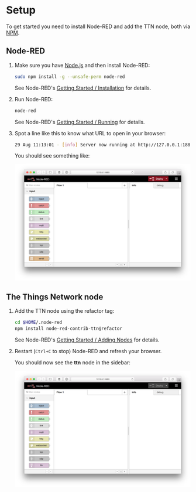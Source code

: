 # Setup
To get started you need to install Node-RED and add the TTN node, both via [NPM](https://www.npmjs.com/).

## Node-RED

1.  Make sure you have [Node.js](https://nodejs.org/) and then install Node-RED:

    ```bash
    sudo npm install -g --unsafe-perm node-red
    ```

    See Node-RED's [Getting Started / Installation](http://nodered.org/docs/getting-started/installation) for details.
  
2.  Run Node-RED:

    ```bash
    node-red
    ```

    See Node-RED's [Getting Started / Running](http://nodered.org/docs/getting-started/running) for details.
	
3.  Spot a line like this to know what URL to open in your browser:

    ```bash
    29 Aug 11:13:01 - [info] Server now running at http://127.0.0.1:1880/
    ```

    You should see something like:

    ![Node-RED](node-red.png)

## The Things Network node
    
1.  Add the TTN node using the refactor tag:

    ```bash
    cd $HOME/.node-red
    npm install node-red-contrib-ttn@refactor
    ```
        
    See Node-RED's [Getting Started / Adding Nodes](http://nodered.org/docs/getting-started/adding-nodes) for details.
    
2.  Restart (`Ctrl+C` to stop) Node-RED and refresh your browser.

    You should now see the **ttn** node in the sidebar:

    ![Node-RED with ttn node](node-red-ttn.png)